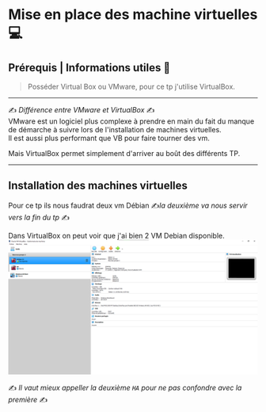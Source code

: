 # Mise en place des machine virtuelles 💻

## Prérequis | Informations utiles 🔧

> Posséder Virtual Box ou VMware, pour ce tp j'utilise VirtualBox.

-----
✍️ *Différence entre VMware et VirtualBox* ✍️  
VMware est un logiciel plus complexe à prendre en main du fait du manque de démarche à suivre lors de l'installation de machines virtuelles.  
Il est aussi plus performant que VB pour faire tourner des vm.  

Mais VirtualBox permet simplement d'arriver au boût des différents TP.  

-----

## Installation des machines virtuelles

Pour ce tp ils nous faudrat deux vm Débian ✍️*la deuxième va nous servir vers la fin du tp* ✍️  

Dans VirtualBox on peut voir que j'ai bien 2 VM Debian disponible.  
![VB](../Screens/VB.png)

✍️ *Il vaut mieux appeller la deuxième ``HA`` pour ne pas confondre avec la première* ✍️  

